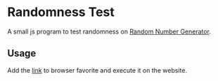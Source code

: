 Randomness Test
===

A small js program to test randomness on [Random Number Generator](http://stattrek.com/statistics/random-number-generator.aspx).

Usage
---
Add the [link]() to browser favorite and execute it on the website.